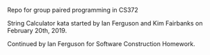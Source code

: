 Repo for group paired programming in CS372

String Calculator kata started by Ian Ferguson and Kim Fairbanks on February 20th, 2019. 

Continued by Ian Ferguson for Software Construction Homework.
